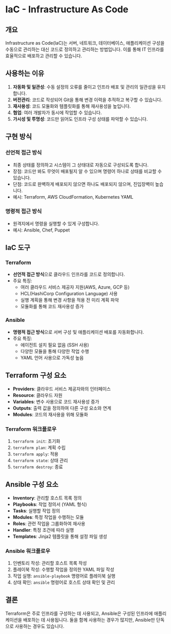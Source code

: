 # IaC - Infrastructure As Code

## 개요

Infrastructure as Code(IaC)는 서버, 네트워크, 데이터베이스, 애플리케이션 구성을 수동으로 관리하는 대신 코드로 정의하고 관리하는 방법입니다. 이를 통해 IT 인프라를 효율적으로 배포하고 관리할 수 있습니다.

## 사용하는 이유

1. **자동화 및 일관성**: 수동 설정의 오류를 줄이고 인프라 배포 및 관리의 일관성을 유지합니다.
2. **버전관리**: 코드로 작성되어 Git을 통해 변경 이력을 추적하고 복구할 수 있습니다.
3. **재사용성**: 코드 모듈화와 템플릿화를 통해 재사용성을 높입니다.
4. **협업**: 여러 개발자가 동시에 작업할 수 있습니다.
5. **가시성 및 투명성**: 코드만 읽어도 인프라 구성 상태를 파악할 수 있습니다.

## 구현 방식

### 선언적 접근 방식

- 최종 상태를 정의하고 시스템이 그 상태대로 자동으로 구성되도록 합니다.
- 장점: 코드만 봐도 무엇이 배포될지 알 수 있으며 명령어 하나로 상태를 비교할 수 있습니다.
- 단점: 코드로 완벽하게 배포되지 않으면 하나도 배포되지 않으며, 진입장벽이 높습니다.
- 예시: Terraform, AWS CloudFormation, Kubernetes YAML

### 명령적 접근 방식

- 원격지에서 명령을 실행할 수 있게 구성합니다.
- 예시: Ansible, Chef, Puppet

## IaC 도구

### Terraform

- **선언적 접근 방식**으로 클라우드 인프라를 코드로 정의합니다.
- 주요 특징:
    - 여러 클라우드 서비스 제공자 지원(AWS, Azure, GCP 등)
    - HCL(HashiCorp Configuration Language) 사용
    - 실행 계획을 통해 변경 사항을 적용 전 미리 계획 파악
    - 모듈화를 통해 코드 재사용성 증가

### Ansible

- **명령적 접근 방식**으로 서버 구성 및 애플리케이션 배포를 자동화합니다.
- 주요 특징:
    - 에이전트 설치 필요 없음 (SSH 사용)
    - 다양한 모듈을 통해 다양한 작업 수행
    - YAML 언어 사용으로 가독성 높음

## Terraform 구성 요소

- **Providers**: 클라우드 서비스 제공자와의 인터페이스
- **Resource**: 클라우드 자원
- **Variables**: 변수 사용으로 코드 재사용성 증가
- **Outputs**: 출력 값을 정의하여 다른 구성 요소와 연계
- **Modules**: 코드의 재사용을 위해 모듈화

### Terraform 워크플로우

1. `terraform init`: 초기화
2. `terraform plan`: 계획 수립
3. `terraform apply`: 적용
4. `terraform state`: 상태 관리
5. `terraform destroy`: 종료

## Ansible 구성 요소

- **Inventory**: 관리할 호스트 목록 정의
- **Playbooks**: 작업 정의서 (YAML 형식)
- **Tasks**: 실행할 작업 정의
- **Modules**: 특정 작업을 수행하는 모듈
- **Roles**: 관련 작업을 그룹화하여 재사용
- **Handler**: 특정 조건에 따라 실행
- **Templates**: Jinja2 템플릿을 통해 설정 파일 생성

### Ansible 워크플로우

1. 인벤토리 작성: 관리할 호스트 목록 작성
2. 플레이북 작성: 수행할 작업을 정의한 YAML 파일 작성
3. 작업 실행: `ansible-playbook` 명령어로 플레이북 실행
4. 상태 확인: `ansible` 명령어로 호스트 상태 확인 및 관리

## 결론

Terraform은 주로 인프라를 구성하는 데 사용되고, Ansible은 구성된 인프라에 애플리케이션을 배포하는 데 사용됩니다. 둘을 함께 사용하는 경우가 많지만, Ansible만 단독으로 사용하는 경우도 있습니다.
